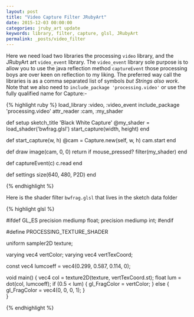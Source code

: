 ```yaml
---
layout: post
title: "Video Capture Filter JRubyArt"
date: 2015-12-03 00:00:00
categories: jruby_art update
keywords: library, filter, capture, glsl, JRubyArt
permalink: _posts/video_filter
---
```


Here we need load two libraries the processing `video` library, and the JRubyArt art `video_event` library. The `video_event` library sole purpose is to allow you to use the java reflection method `captureEvent` those processing boys are over keen on reflection to my liking. The preferred way call the libraries is as a comma separated list of symbols _but Strings also work_.  Note that we also need to `include_package 'processing.video'` or use the fully qualified name for Capture:-

{% highlight ruby %}
load_library :video, :video_event
include_package 'processing.video'
attr_reader :cam, :my_shader

def setup
  sketch_title 'Black White Capture'
  @my_shader = load_shader('bwfrag.glsl')
  start_capture(width, height)
end

def start_capture(w, h)
  @cam = Capture.new(self, w, h)
  cam.start
end

def draw
  image(cam, 0, 0)
  return if mouse_pressed?
  filter(my_shader)
end

def captureEvent(c)
  c.read
end

def settings
  size(640, 480, P2D)
end

{% endhighlight %}

Here is the shader filter `bwfrag.glsl` that lives in the sketch data folder

{% highlight glsl %}

#ifdef GL_ES
precision mediump float;
precision mediump int;
#endif

#define PROCESSING_TEXTURE_SHADER

uniform sampler2D texture;

varying vec4 vertColor;
varying vec4 vertTexCoord;

const vec4 lumcoeff = vec4(0.299, 0.587, 0.114, 0);

void main() {
  vec4 col = texture2D(texture, vertTexCoord.st);
  float lum = dot(col, lumcoeff);
  if (0.5 < lum) {
    gl_FragColor = vertColor;
  } else {
    gl_FragColor = vec4(0, 0, 0, 1);
  }     
}

{% endhighlight %}

[library_loader]:https://github.com/ruby-processing/JRubyArt/blob/master/lib/jruby_art/library_loader.rb
